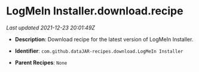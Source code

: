 # LogMeIn Installer.download.recipe

_Last updated 2021-12-23 20:01:49Z_

- **Description**: Download recipe for the latest version of LogMeIn Installer.

- **Identifier**: `com.github.dataJAR-recipes.download.LogMeIn Installer`

- **Parent Recipes**: `None`
